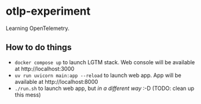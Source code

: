 # otlp-experiment

Learning OpenTelemetry.

## How to do things

* `docker compose up` to launch LGTM stack. Web console will be available at http://localhost:3000
* `uv run uvicorn main:app --reload` to launch web app. App will be available at http://localhost:8000
* `./run.sh` to launch web app, but *in a different way* :-D (TODO: clean up this mess)
